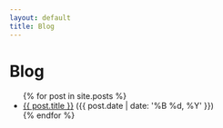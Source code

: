 ```yaml
---
layout: default
title: Blog
---
```


# Blog

<ul>
  {% for post in site.posts %}
    <li>
      <a href="{{ post.url }}">{{ post.title }}</a>
      ({{ post.date | date: '%B %d, %Y' }})
    </li>
  {% endfor %}
</ul>
